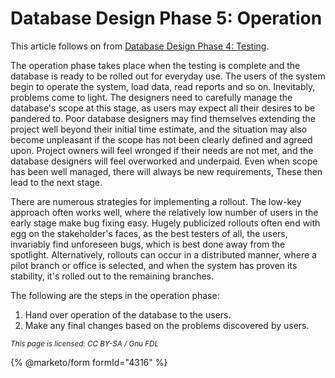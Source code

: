 
# Database Design Phase 5: Operation

This article follows on from [Database Design Phase 4: Testing](database-design-phase-4-testing.md).


The operation phase takes place when the testing is complete and the database is ready to be rolled out for everyday use. The users of the system begin to operate the system, load data, read reports and so on. Inevitably, problems come to light. The designers need to carefully manage the database's scope at this stage, as users may expect all their desires to be pandered to. Poor database designers may find themselves extending the project well beyond their initial time estimate, and the situation may also become unpleasant if the scope has not been clearly defined and agreed upon. Project owners will feel wronged if their needs are not met, and the database designers will feel overworked and underpaid. Even when scope has been well managed, there will always be new requirements, These then lead to the next stage.


There are numerous strategies for implementing a rollout. The low-key approach often works well, where the relatively low number of users in the early stage make bug fixing easy. Hugely publicized rollouts often end with egg on the stakeholder's faces, as the best testers of all, the users, invariably find unforeseen bugs, which is best done away from the spotlight. Alternatively, rollouts can occur in a distributed manner, where a pilot branch or office is selected, and when the system has proven its stability, it's rolled out to the remaining branches.


The following are the steps in the operation phase:


1. Hand over operation of the database to the users.
1. Make any final changes based on the problems discovered by users.


<sub>_This page is licensed: CC BY-SA / Gnu FDL_</sub>


{% @marketo/form formId="4316" %}
